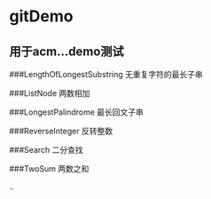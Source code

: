 # gitDemo
## 用于acm...demo测试
###LengthOfLongestSubstring   无重复字符的最长子串

###ListNode 两数相加

###LongestPalindrome 最长回文子串

###ReverseInteger 反转整数

###Search 二分查找

###TwoSum 两数之和

..		
